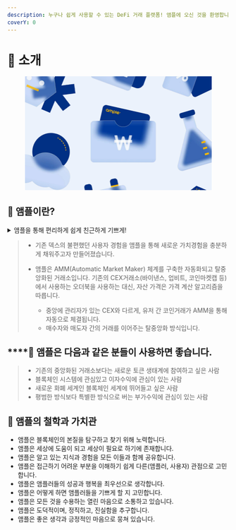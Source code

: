 ```yaml
---
description: 누구나 쉽게 사용할 수 있는 DeFi 거래 플랫폼! 앰플에 오신 것을 환영합니다!
coverY: 0
---
```


# 💊 소개

<figure><img src=".gitbook/assets/image.png" alt=""><figcaption></figcaption></figure>

## :herb: 앰플이란?

<details>

<summary>앰플을 통해 편리하게 쉽게 친근하게 기쁘게!</summary>



</details>

> * 기존 덱스의 불편했던 사용자 경험을 앰플을 통해 새로운 가치경험을 충분하게 채워주고자 만들어졌습니다.
>
>
>
> * 앰플은 AMM(Automatic Market Maker) 체계를 구축한 자동화되고 탈중앙화된 거래소입니다. 기존의 CEX거래소(바이낸스, 업비트, 코인마켓캡 등)에서 사용하는 오더북을 사용하는 대신, 자산 가격은 가격 계산 알고리즘을 따릅니다.
>   * 중앙에 관리자가 있는 CEX와 다르게, 유저 간 코인거래가 AMM을 통해 자동으로 체결됩니다.
>   * 매수자와 매도자 간의 거래를 이어주는 탈중앙화 방식입니다.

## ****:herb: 앰플은 다음과 같은 분들이 사용하면 좋습니다.

> * 기존의 중앙화된 거래소보다는 새로운 토큰 생태계에 참여하고 싶은 사람
> * 블록체인 시스템에 관심있고 이자수익에 관심이 있는 사람
> * 새로운 화폐 세계인 블록체인 세계에 뛰어들고 싶은 사람
> * 평범한 방식보다 특별한 방식으로 버는 부가수익에 관심이 있는 사람

## :herb: **앰플의 철학과 가치관**

* 앰플은 블록체인의 본질을 탐구하고 찾기 위해 노력합니다.
* 앰플은 세상에 도움이 되고 세상이 필요로 하기에 존재합니다.
* 앰플은 알고 있는 지식과 경험을 모든 이들과 함께 공유합니다.
* 앰플은 접근하기 어려운 부분을 이해하기 쉽게 다른(앰플러, 사용자) 관점으로 고민합니다.
* 앰플은 앰플러들의 성공과 행복을 최우선으로 생각합니다.
* 앰플은 어떻게 하면 앰플러들을 기쁘게 할 지 고민합니다.
* 앰플은 모든 것을 수용하는 열린 마음으로 소통하고 있습니다.
* 앰플은 도덕적이며, 정직하고, 진실함을 추구합니다.
* 앰플은 좋은 생각과 긍정적인 마음으로 뭉쳐 있습니다.
